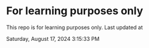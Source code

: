 # For learning purposes only
This repo is for learning purposes only.
Last updated at

Saturday, August 17, 2024 3:15:33 PM


